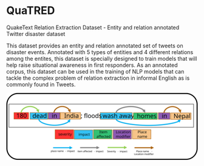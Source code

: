# QuaTRED
QuakeText Relation Extraction Dataset - Entity and relation annotated Twitter disaster dataset

This dataset provides an entity and relation annotated set of tweets on disaster events. Annotated with 5 types of entities and 4 different relations among the entites, this dataset is specially designed to train models that will help raise situational awareness in first responders. As an annotated corpus, this dataset can be used in the training of NLP models that can tackle the complex problem of relation extraction in informal English as is commonly found in Tweets. 

![Entity and relation annotated tweet](https://github.com/masseygeoinformaticscollaboratory/QuaTRED/blob/main/entity%20and%20rel%20anno.svg)

